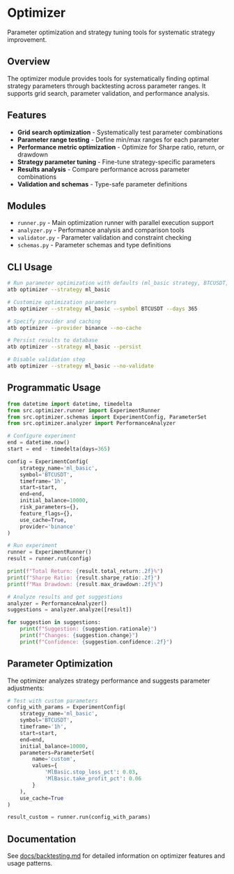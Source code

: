 # Optimizer

Parameter optimization and strategy tuning tools for systematic strategy improvement.

## Overview

The optimizer module provides tools for systematically finding optimal strategy parameters through backtesting across parameter ranges. It supports grid search, parameter validation, and performance analysis.

## Features

- **Grid search optimization** - Systematically test parameter combinations
- **Parameter range testing** - Define min/max ranges for each parameter
- **Performance metric optimization** - Optimize for Sharpe ratio, return, or drawdown
- **Strategy parameter tuning** - Fine-tune strategy-specific parameters
- **Results analysis** - Compare performance across parameter combinations
- **Validation and schemas** - Type-safe parameter definitions

## Modules

- `runner.py` - Main optimization runner with parallel execution support
- `analyzer.py` - Performance analysis and comparison tools
- `validator.py` - Parameter validation and constraint checking
- `schemas.py` - Parameter schemas and type definitions

## CLI Usage

```bash
# Run parameter optimization with defaults (ml_basic strategy, BTCUSDT, 30 days)
atb optimizer --strategy ml_basic

# Customize optimization parameters
atb optimizer --strategy ml_basic --symbol BTCUSDT --days 365

# Specify provider and caching
atb optimizer --provider binance --no-cache

# Persist results to database
atb optimizer --strategy ml_basic --persist

# Disable validation step
atb optimizer --strategy ml_basic --no-validate
```

## Programmatic Usage

```python
from datetime import datetime, timedelta
from src.optimizer.runner import ExperimentRunner
from src.optimizer.schemas import ExperimentConfig, ParameterSet
from src.optimizer.analyzer import PerformanceAnalyzer

# Configure experiment
end = datetime.now()
start = end - timedelta(days=365)

config = ExperimentConfig(
    strategy_name='ml_basic',
    symbol='BTCUSDT',
    timeframe='1h',
    start=start,
    end=end,
    initial_balance=10000,
    risk_parameters={},
    feature_flags={},
    use_cache=True,
    provider='binance'
)

# Run experiment
runner = ExperimentRunner()
result = runner.run(config)

print(f"Total Return: {result.total_return:.2f}%")
print(f"Sharpe Ratio: {result.sharpe_ratio:.2f}")
print(f"Max Drawdown: {result.max_drawdown:.2f}%")

# Analyze results and get suggestions
analyzer = PerformanceAnalyzer()
suggestions = analyzer.analyze([result])

for suggestion in suggestions:
    print(f"Suggestion: {suggestion.rationale}")
    print(f"Changes: {suggestion.change}")
    print(f"Confidence: {suggestion.confidence:.2f}")
```

## Parameter Optimization

The optimizer analyzes strategy performance and suggests parameter adjustments:

```python
# Test with custom parameters
config_with_params = ExperimentConfig(
    strategy_name='ml_basic',
    symbol='BTCUSDT',
    timeframe='1h',
    start=start,
    end=end,
    initial_balance=10000,
    parameters=ParameterSet(
        name='custom',
        values={
            'MlBasic.stop_loss_pct': 0.03,
            'MlBasic.take_profit_pct': 0.06
        }
    ),
    use_cache=True
)

result_custom = runner.run(config_with_params)
```

## Documentation

See [docs/backtesting.md](../../docs/backtesting.md#optimisation-loop) for detailed information on optimizer features and usage
patterns.
